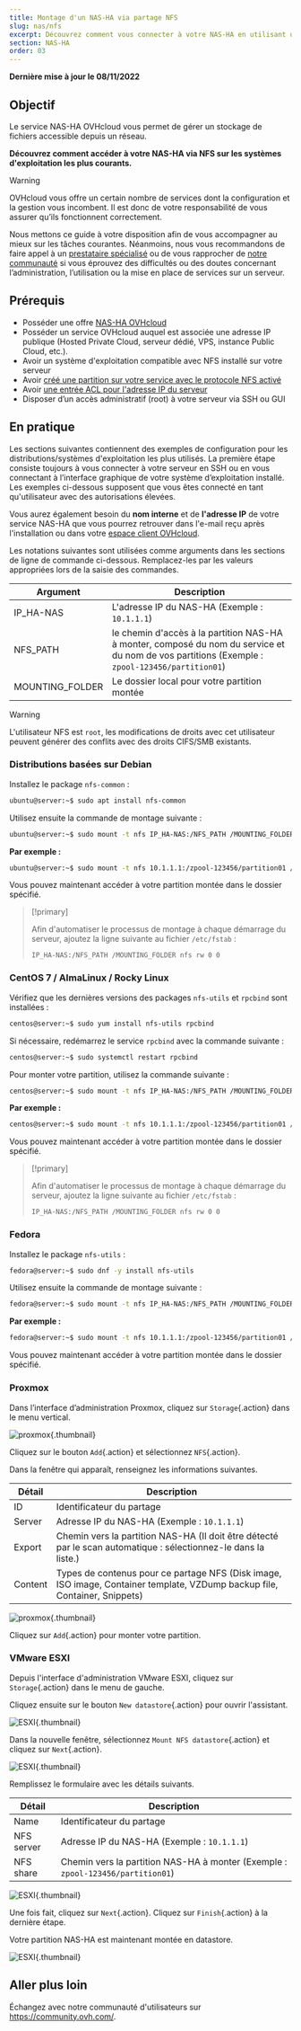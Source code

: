 ```yaml
---
title: Montage d'un NAS-HA via partage NFS
slug: nas/nfs
excerpt: Découvrez comment vous connecter à votre NAS-HA en utilisant un partage NFS
section: NAS-HA
order: 03
---
```


**Dernière mise à jour le 08/11/2022**

## Objectif

Le service NAS-HA OVHcloud vous permet de gérer un stockage de fichiers accessible depuis un réseau.

**Découvrez comment accéder à votre NAS-HA via NFS sur les systèmes d'exploitation les plus courants.**

> [!warning]
> OVHcloud vous offre un certain nombre de services dont la configuration et la gestion vous incombent. Il est donc de votre responsabilité de vous assurer qu’ils fonctionnent correctement.
>
> Nous mettons ce guide à votre disposition afin de vous accompagner au mieux sur les tâches courantes. Néanmoins, nous vous recommandons de faire appel à un [prestataire spécialisé](https://partner.ovhcloud.com/fr-ca/directory/) ou de vous rapprocher de [notre communauté](https://community.ovh.com/) si vous éprouvez des difficultés ou des doutes concernant l’administration, l’utilisation ou la mise en place de services sur un serveur.
>

## Prérequis

- Posséder une offre [NAS-HA OVHcloud](https://www.ovhcloud.com/fr-ca/storage-solutions/nas-ha/)
- Posséder un service OVHcloud auquel est associée une adresse IP publique (Hosted Private Cloud, serveur dédié, VPS, instance Public Cloud, etc.).
- Avoir un système d'exploitation compatible avec NFS installé sur votre serveur
- Avoir [créé une partition sur votre service avec le protocole NFS activé](https://docs.ovh.com/ca/fr/storage/file-storage/nas/get-started/#partition)
- Avoir [une entrée ACL pour l'adresse IP du serveur](https://docs.ovh.com/ca/fr/storage/file-storage/nas/get-started/#addaccess)
- Disposer d’un accès administratif (root) à votre serveur via SSH ou GUI

## En pratique

Les sections suivantes contiennent des exemples de configuration pour les distributions/systèmes d'exploitation les plus utilisés. La première étape consiste toujours à vous connecter à votre serveur en SSH ou en vous connectant à l’interface graphique de votre système d’exploitation installé. Les exemples ci-dessous supposent que vous êtes connecté en tant qu'utilisateur avec des autorisations élevées.

Vous aurez également besoin du **nom interne** et de **l'adresse IP** de votre service NAS-HA que vous pourrez retrouver dans l'e-mail reçu après l'installation ou dans votre [espace client OVHcloud](https://ca.ovh.com/auth/?action=gotomanager&from=https://www.ovh.com/ca/fr/&ovhSubsidiary=qc).

Les notations suivantes sont utilisées comme arguments dans les sections de ligne de commande ci-dessous. Remplacez-les par les valeurs appropriées lors de la saisie des commandes.

|Argument|Description|
|---|---|
|IP_HA-NAS|L'adresse IP du NAS-HA (Exemple : `10.1.1.1`)|
|NFS_PATH|le chemin d'accès à la partition NAS-HA à monter, composé du nom du service et du nom de vos partitions (Exemple : `zpool-123456/partition01`)|
|MOUNTING_FOLDER|Le dossier local pour votre partition montée|

> [!warning]
>
> L'utilisateur NFS est `root`, les modifications de droits avec cet utilisateur peuvent générer des conflits avec des droits CIFS/SMB existants.
>

### Distributions basées sur Debian

Installez le package `nfs-common` :

```bash
ubuntu@server:~$ sudo apt install nfs-common
```

Utilisez ensuite la commande de montage suivante :

```bash
ubuntu@server:~$ sudo mount -t nfs IP_HA-NAS:/NFS_PATH /MOUNTING_FOLDER
```

**Par exemple :**

```bash
ubuntu@server:~$ sudo mount -t nfs 10.1.1.1:/zpool-123456/partition01 /mount/ha_nas
```

Vous pouvez maintenant accéder à votre partition montée dans le dossier spécifié.

> [!primary]
>
> Afin d'automatiser le processus de montage à chaque démarrage du serveur, ajoutez la ligne suivante au fichier `/etc/fstab` :
>
> `IP_HA-NAS:/NFS_PATH /MOUNTING_FOLDER nfs rw 0 0`
>

### CentOS 7 / AlmaLinux / Rocky Linux

Vérifiez que les dernières versions des packages `nfs-utils` et `rpcbind` sont installées :

```bash
centos@server:~$ sudo yum install nfs-utils rpcbind
```

Si nécessaire, redémarrez le service `rpcbind` avec la commande suivante :

```bash
centos@server:~$ sudo systemctl restart rpcbind
```

Pour monter votre partition, utilisez la commande suivante :

```bash
centos@server:~$ sudo mount -t nfs IP_HA-NAS:/NFS_PATH /MOUNTING_FOLDER
```

**Par exemple :**

```bash
centos@server:~$ sudo mount -t nfs 10.1.1.1:/zpool-123456/partition01 /mount/ha_nas
```

Vous pouvez maintenant accéder à votre partition montée dans le dossier spécifié.

> [!primary]
>
> Afin d'automatiser le processus de montage à chaque démarrage du serveur, ajoutez la ligne suivante au fichier `/etc/fstab` :
>
> `IP_HA-NAS:/NFS_PATH /MOUNTING_FOLDER nfs rw 0 0`
>

### Fedora

Installez le package `nfs-utils` :

```bash
fedora@server:~$ sudo dnf -y install nfs-utils
```

Utilisez ensuite la commande de montage suivante :

```bash
fedora@server:~$ sudo mount -t nfs IP_HA-NAS:/NFS_PATH /MOUNTING_FOLDER
```

**Par exemple :**

```bash
fedora@server:~$ sudo mount -t nfs 10.1.1.1:/zpool-123456/partition01 /mount/ha_nas
```

Vous pouvez maintenant accéder à votre partition montée dans le dossier spécifié.


### Proxmox

Dans l’interface d’administration Proxmox, cliquez sur `Storage`{.action} dans le menu vertical.

![proxmox](images/proxmox1.png){.thumbnail}

Cliquez sur le bouton `Add`{.action} et sélectionnez `NFS`{.action}.

Dans la fenêtre qui apparaît, renseignez les informations suivantes.

|Détail|Description|
|---|---|
|ID|Identificateur du partage|
|Server|Adresse IP du NAS-HA (Exemple : `10.1.1.1`)|
|Export|Chemin vers la partition NAS-HA (Il doit être détecté par le scan automatique : sélectionnez-le dans la liste.)|
|Content|Types de contenus pour ce partage NFS (Disk image, ISO image, Container template, VZDump backup file, Container, Snippets)|

![proxmox](images/proxmox2.png){.thumbnail}

Cliquez sur `Add`{.action} pour monter votre partition.

### VMware ESXI

Depuis l'interface d'administration VMware ESXI, cliquez sur `Storage`{.action} dans le menu de gauche.

Cliquez ensuite sur le bouton `New datastore`{.action} pour ouvrir l'assistant.

![ESXI](images/esxi1.png){.thumbnail}

Dans la nouvelle fenêtre, sélectionnez `Mount NFS datastore`{.action} et cliquez sur `Next`{.action}.

![ESXI](images/esxi2.png){.thumbnail}

Remplissez le formulaire avec les détails suivants.

|Détail|Description|
|---|---|
|Name|Identificateur du partage|
|NFS server|Adresse IP du NAS-HA (Exemple : `10.1.1.1`)|
|NFS share|Chemin vers la partition NAS-HA à monter (Exemple : `zpool-123456/partition01`)|

![ESXI](images/esxi3.png){.thumbnail}

Une fois fait, cliquez sur `Next`{.action}. Cliquez sur `Finish`{.action} à la dernière étape.

Votre partition NAS-HA est maintenant montée en datastore.

![ESXI](images/esxi4.png){.thumbnail}

## Aller plus loin

Échangez avec notre communauté d'utilisateurs sur <https://community.ovh.com/>.
